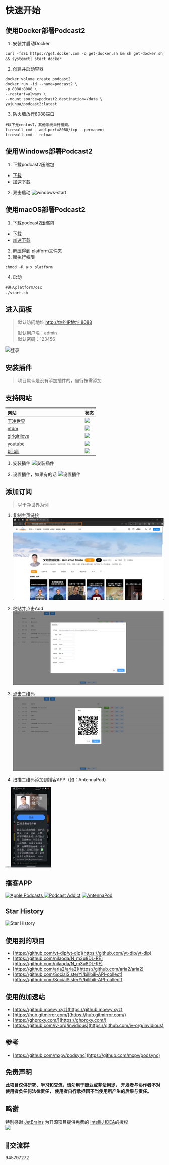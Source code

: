 # 快速开始
## 使用Docker部署Podcast2

1. 安装并启动Docker

````shell
curl -fsSL https://get.docker.com -o get-docker.sh && sh get-docker.sh && systemctl start docker
````

2. 创建并启动容器

````shell
docker volume create podcast2
docker run -id --name=podcast2 \
-p 8088:8088 \
--restart=always \
--mount source=podcast2,destination=/data \
yajuhua/podcast2:latest
````

3. 防火墙放行8088端口

````shell
#以下是centos7，其他系统自行搜索。
firewall-cmd --add-port=8088/tcp --permanent
firewall-cmd --reload
````
## 使用Windows部署Podcast2
1. 下载podcast2压缩包
- [下载](https://github.com/yajuhua/podcast2/releases/latest/download/podcast2-win-x64.zip) <br>
- [加速下载](https://github.moeyy.xyz/https://github.com/yajuhua/podcast2/releases/latest/download/podcast2-win-x64.zip)

2. 双击启动
![windows-start](../images/windows-start.jpg)

## 使用macOS部署Podcast2
1. 下载podcast2压缩包
- [下载](https://github.com/yajuhua/podcast2/releases/latest/download/podcast2-osx-x64.zip) <br>
- [加速下载](https://github.moeyy.xyz/https://github.com/yajuhua/podcast2/releases/latest/download/podcast2-osx-x64.zip)
2. 解压得到 platform文件夹
3. 赋执行权限
````shell
chmod -R a+x platform
````
4. 启动
````shell
#进入platform/osx
./start.sh
````
## 进入面板

> 默认访问地址 [http://你的IP地址:8088]()
>
> 默认用户名：admin <br>
> 默认密码：123456

![登录](../images/login.png)

## 安装插件
> 项目默认是没有添加插件的，自行按需添加
## 支持网站
| 网站 <img width=200/>                          | 状态                                                                                                                 |
|:---------------------------------------------|--------------------------------------------------------------------------------------------------------------------|
| [干净世界](https://ganjing.com/)                 | <img src="https://github.com/yajuhua/podcast2/actions/workflows/plugin-status-ganjingworld.com.yml/badge.svg"   /> |
| [ntdm](https://www.ntdm.tv)                  | <img src="https://github.com/yajuhua/podcast2/actions/workflows/plugin-status-ntdm.yml/badge.svg"     />           |
| [girigirilove](https://www.girigirilove.com) | <img src="https://github.com/yajuhua/podcast2/actions/workflows/plugin-status-girigirilove.com.yml/badge.svg" />   | 
| [youtube](https://www.youtube.com)           | <img src="https://github.com/yajuhua/podcast2/actions/workflows/plugin-status-youtube.com.yml/badge.svg"   />      | 
| [bilibili](https://www.bilibili.com)         | <img src="https://github.com/yajuhua/podcast2/actions/workflows/plugin-status-bilibili.com.yml/badge.svg"  />      | 


1. 安装插件
![安装插件](../images/installPlugin.png)

2. 设置插件，如果有的话
![设置插件](../images/setting.png)

## 添加订阅
> 以干净世界为例
1. 复制主页链接
![复制主页链接](../images/channelUrl.png)

2. 粘贴并点击Add
![添加订阅](../images/add.png)

3. 点击二维码
![二维码](../images/QRcode.png)

4. 扫描二维码添加到播客APP（如：AntennaPod）

<img src="../images/AntennaPod-1.jpg" alt="链接地址" style="zoom:25%;" /><img src="../images/AntennaPod-2.jpg" alt="AntennaPod-2" style="zoom:25%;" />

## 播客APP

<a href="https://www.apple.com/apple-podcasts/" target="_blank">
              <img src="https://www.apple.com/v/apple-podcasts/c/images/overview/hero_icon__c135x5gz14mu_large.png" width="35" alt="Apple Podcasts">
            </a><a href="https://podcastaddict.com/" target="_blank"><img title="Podcast Addict" alt="Podcast Addict" src="https://pod.link/assets/apps/podcastaddict.svg" width="35"></a>  <a href="https://antennapod.org/" target="_blank">
              <img src="https://antennapod.org/assets/branding/logo-full-horizontal-dynamic.svg" width="230" alt="AntennaPod">          </a>
          

          
## Star History
![Star History](https://api.star-history.com/svg?repos=yajuhua/podcast2)
## 使用到的项目
- [https://github.com/yt-dlp/yt-dlp](https://github.com/yt-dlp/yt-dlp)
- [https://github.com/nilaoda/N_m3u8DL-RE](https://github.com/nilaoda/N_m3u8DL-RE)
- [https://github.com/aria2/aria2](https://github.com/aria2/aria2)
- [https://github.com/SocialSisterYi/bilibili-API-collect](https://github.com/SocialSisterYi/bilibili-API-collect)

## 使用的加速站
- [https://github.moeyy.xyz](https://github.moeyy.xyz)
- [https://hub.gitmirror.com/](https://hub.gitmirror.com/)
- [https://ghproxy.com/](https://ghproxy.com/)
- [https://github.com/iv-org/invidious](https://github.com/iv-org/invidious)
## 参考
- [https://github.com/mxpv/podsync](https://github.com/mxpv/podsync)

## 免责声明
**此项目仅供研究、学习和交流，请勿用于商业或非法用途， 开发者与协作者不对使用者负任何法律责任， 使用者自行承担因不当使用所产生的后果与责任。**

## 鸣谢
特别感谢 [JetBrains](https://www.jetbrains.com) 为开源项目提供免费的 [IntelliJ IDEA](https://www.jetbrains.com/idea)的授权  
[<img src="../images/jetbrains.svg" width="200"/>](https://www.jetbrains.com)
## 🐧交流群
945797272